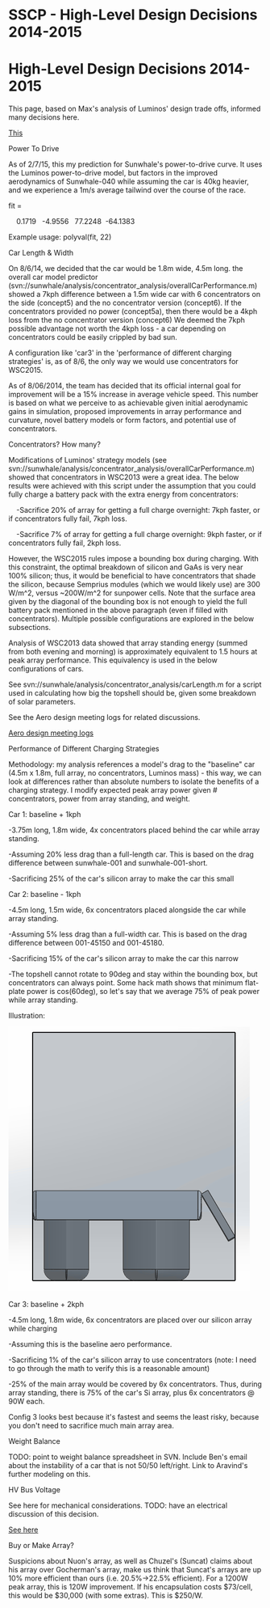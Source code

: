 # SSCP - High-Level Design Decisions 2014-2015

# High-Level Design Decisions 2014-2015

This page, based on Max's analysis of Luminos' design trade offs, informed many decisions here.

[This](/stanford.edu/testduplicationsscp/home/general-design-principles/design-metrics)

Power To Drive

As of 2/7/15, this my prediction for Sunwhale's power-to-drive curve. It uses the Luminos power-to-drive model, but factors in the improved aerodynamics of Sunwhale-040 while assuming the car is 40kg heavier, and we experience a 1m/s average tailwind over the course of the race.

fit =

    0.1719   -4.9556   77.2248  -64.1383

Example usage: polyval(fit, 22)

Car Length & Width

On 8/6/14, we decided that the car would be 1.8m wide, 4.5m long. the overall car model predictor (svn://sunwhale/analysis/concentrator_analysis/overallCarPerformance.m) showed a 7kph difference between a 1.5m wide car with 6 concentrators on the side (concept5) and the no concentrator version (concept6). If the concentrators provided no power (concept5a), then there would be a 4kph loss from the no concentrator version (concept6) We deemed the 7kph possible advantage not worth the 4kph loss - a car depending on concentrators could be easily crippled by bad sun.

A configuration like 'car3' in the 'performance of different charging strategies' is, as of 8/6, the only way we would use concentrators for WSC2015.

As of 8/06/2014, the team has decided that its official internal goal for improvement will be a 15% increase in average vehicle speed. This number is based on what we perceive to as achievable given initial aerodynamic gains in simulation, proposed improvements in array performance and curvature, novel battery models or form factors, and potential use of concentrators. 

Concentrators? How many?

Modifications of Luminos' strategy models (see svn://sunwhale/analysis/concentrator_analysis/overallCarPerformance.m) showed that concentrators in WSC2013 were a great idea. The below results were achieved with this script under the assumption that you could fully charge a battery pack with the extra energy from concentrators:

    -Sacrifice 20% of array for getting a full charge overnight: 7kph faster, or if concentrators fully fail, 7kph loss.

    -Sacrifice 7% of array for getting a full charge overnight: 9kph faster, or if concentrators fully fail, 2kph loss.

However, the WSC2015 rules impose a bounding box during charging. With this constraint, the optimal breakdown of silicon and GaAs is very near 100% silicon; thus, it would be beneficial to have concentrators that shade the silicon, because Semprius modules (which we would likely use) are 300 W/m^2, versus ~200W/m^2 for sunpower cells. Note that the surface area given by the diagonal of the bounding box is not enough to yield the full battery pack mentioned in the above paragraph (even if filled with concentrators). Multiple possible configurations are explored in the below subsections.

Analysis of WSC2013 data showed that array standing energy (summed from both evening and morning) is approximately equivalent to 1.5 hours at peak array performance. This equivalency is used in the below configurations of cars.

See svn://sunwhale/analysis/concentrator_analysis/carLength.m for a script used in calculating how big the topshell should be, given some breakdown of solar parameters.

See the Aero design meeting logs for related discussions.

[ Aero design meeting logs](/stanford.edu/testduplicationsscp/home/sscp-2014-2015/aero-2014-2015/sunwhale-design-meeting-notes)

Performance of Different Charging Strategies

Methodology: my analysis references a model's drag to the "baseline" car (4.5m x 1.8m, full array, no concentrators, Luminos mass) - this way, we can look at differences rather than absolute numbers to isolate the benefits of a charging strategy. I modify expected peak array power given # concentrators, power from array standing, and weight.

Car 1: baseline + 1kph

-3.75m long, 1.8m wide, 4x concentrators placed behind the car while array standing. 

-Assuming 20% less drag than a full-length car. This is based on the drag difference between sunwhale-001 and sunwhale-001-short.

-Sacrificing 25% of the car's silicon array to make the car this small

Car 2: baseline - 1kph

-4.5m long, 1.5m wide, 6x concentrators placed alongside the car while array standing. 

-Assuming 5% less drag than a full-width car. This is based on the drag difference between 001-45150 and 001-45180.

-Sacrificing 15% of the car's silicon array to make the car this narrow

-The topshell cannot rotate to 90deg and stay within the bounding box, but concentrators can always point. Some hack math shows that minimum flat-plate power is cos(60deg), so let's say that we average 75% of peak power while array standing.

Illustration: 

![](../../../assets/image_7eef617b57.png)

Car 3: baseline + 2kph

-4.5m long, 1.8m wide, 6x concentrators are placed over our silicon array while charging

-Assuming this is the baseline aero performance.

-Sacrificing 1% of the car's silicon array to use concentrators (note: I need to go through the math to verify this is a reasonable amount)

-25% of the main array would be covered by 6x concentrators. Thus, during array standing, there is 75% of the car's Si array, plus 6x concentrators @ 90W each.

Config 3 looks best because it's fastest and seems the least risky, because you don't need to sacrifice much main array area.

Weight Balance

TODO: point to weight balance spreadsheet in SVN. Include Ben's email about the instability of a car that is not 50/50 left/right. Link to Aravind's further modeling on this.

HV Bus Voltage

See here for mechanical considerations. TODO: have an electrical discussion of this decision.

[See here](/stanford.edu/testduplicationsscp/home/sscp-2014-2015/mechanical-2014-2015/mechanical-team-projects/2014-2015-battery-pack-design)

Buy or Make Array?

Suspicions about Nuon's array, as well as Chuzel's (Suncat) claims about his array over Gocherman's array, make us think that Suncat's arrays are up 10% more efficient than ours (i.e. 20.5%->22.5% efficient). For a 1200W peak array, this is 120W improvement. If his encapsulation costs $73/cell, this would be $30,000 (with some extras). This is $250/W.

